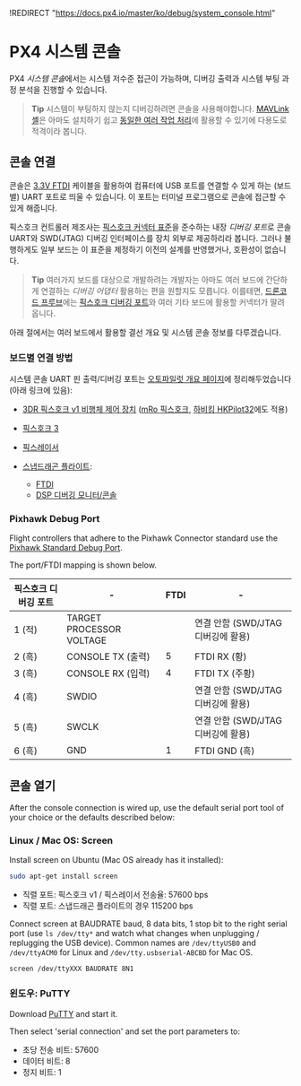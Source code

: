 !REDIRECT "https://docs.px4.io/master/ko/debug/system_console.html"

# PX4 시스템 콘솔

PX4 *시스템 콘솔*에서는 시스템 저수준 접근이 가능하며, 디버깅 출력과 시스템 부팅 과정 분석을 진행할 수 있습니다.

> **Tip** 시스템이 부팅하지 않는지 디버깅하려면 콘솔을 사용해야합니다. [MAVLink 셸](../debug/mavlink_shell.md)은 아마도 설치하기 쉽고 [동일한 여러 작업 처리](../debug/consoles.md#console_vs_shell)에 활용할 수 있기에 다용도로 적격이라 봅니다.

## 콘솔 연결

콘솔은 [3.3V FTDI](https://www.digikey.com/product-detail/en/TTL-232R-3V3/768-1015-ND/1836393) 케이블을 활용하여 컴퓨터에 USB 포트를 연결할 수 있게 하는 (보드별) UART 포트로 띄울 수 있습니다. 이 포트는 터미널 프로그램으로 콘솔에 접근할 수 있게 해줍니다.

픽스호크 컨트롤러 제조사는 [픽스호크 커넥터 표준](#pixhawk_debug_port)을 준수하는 내장 *디버깅 포트*로 콘솔 UART와 SWD(JTAG) 디버깅 인터페이스를 장치 외부로 제공하리라 봅니다. 그러나 불행하게도 일부 보드는 이 표준을 제정하기 이전의 설계를 반영했거나, 호환성이 없습니다.

> **Tip** 여러가지 보드를 대상으로 개발하려는 개발자는 아마도 여러 보드에 간단하게 연결하는 *디버깅 어댑터* 활용하는 편을 원할지도 모릅니다. 이를테면, [드론코드 프루브](https://kb.zubax.com/display/MAINKB/Dronecode+Probe+documentation)에는 [픽스호크 디버깅 포트](#pixhawk_debug_port)와 여러 기타 보드에 활용할 커넥터가 딸려옵니다.

아래 절에서는 여러 보드에서 활용할 결선 개요 및 시스템 콘솔 정보를 다루겠습니다.

### 보드별 연결 방법

시스템 콘솔 UART 핀 출력/디버깅 포트는 [오토파일럿 개요 페이지](https://docs.px4.io/master/en/flight_controller/)에 정리해두었습니다(아래 링크에 있음):

- [3DR 픽스호크 v1 비행체 제어 장치](https://docs.px4.io/master/en/flight_controller/pixhawk.html#console-port) ([mRo 픽스호크](https://docs.px4.io/master/en/flight_controller/mro_pixhawk.html#debug-ports), [하비킹 HKPilot32](https://docs.px4.io/master/en/flight_controller/HKPilot32.html#debug-port)에도 적용)
- [픽스호크 3](https://docs.px4.io/master/en/flight_controller/pixhawk3_pro.html#debug-port)
- [픽스레이서](https://docs.px4.io/master/en/flight_controller/pixracer.html#debug-port)

- [스냅드래곤 플라이트](https://docs.px4.io/master/en/flight_controller/snapdragon_flight.html):
  
  - [FTDI](https://docs.px4.io/master/en/flight_controller/snapdragon_flight_advanced.html#over-ftdi)
  - [DSP 디버깅 모니터/콘솔](https://docs.px4.io/master/en/flight_controller/snapdragon_flight_advanced.html#dsp-debug-monitorconsole)

<a id="pixhawk_debug_port"></a>

### Pixhawk Debug Port

Flight controllers that adhere to the Pixhawk Connector standard use the [Pixhawk Standard Debug Port](https://pixhawk.org/pixhawk-connector-standard/#dronecode_debug).

The port/FTDI mapping is shown below.

| 픽스호크 디버깅 포트 | -                        | FTDI | -                        |
| ----------- | ------------------------ | ---- | ------------------------ |
| 1 (적)       | TARGET PROCESSOR VOLTAGE |      | 연결 안함 (SWD/JTAG 디버깅에 활용) |
| 2 (흑)       | CONSOLE TX (출력)          | 5    | FTDI RX (황)              |
| 3 (흑)       | CONSOLE RX (입력)          | 4    | FTDI TX (주황)             |
| 4 (흑)       | SWDIO                    |      | 연결 안함 (SWD/JTAG 디버깅에 활용) |
| 5 (흑)       | SWCLK                    |      | 연결 안함 (SWD/JTAG 디버깅에 활용) |
| 6 (흑)       | GND                      | 1    | FTDI GND (흑)             |

## 콘솔 열기

After the console connection is wired up, use the default serial port tool of your choice or the defaults described below:

### Linux / Mac OS: Screen

Install screen on Ubuntu (Mac OS already has it installed):

```bash
sudo apt-get install screen
```

- 직렬 포트: 픽스호크 v1 / 픽스레이서 전송율: 57600 bps
- 직렬 포트: 스냅드래곤 플라이트의 경우 115200 bps

Connect screen at BAUDRATE baud, 8 data bits, 1 stop bit to the right serial port (use `ls /dev/tty*` and watch what changes when unplugging / replugging the USB device). Common names are `/dev/ttyUSB0` and `/dev/ttyACM0` for Linux and `/dev/tty.usbserial-ABCBD` for Mac OS.

```bash
screen /dev/ttyXXX BAUDRATE 8N1
```

### 윈도우: PuTTY

Download [PuTTY](http://www.chiark.greenend.org.uk/~sgtatham/putty/download.html) and start it.

Then select 'serial connection' and set the port parameters to:

- 초당 전송 비트: 57600
- 데이터 비트: 8
- 정지 비트: 1